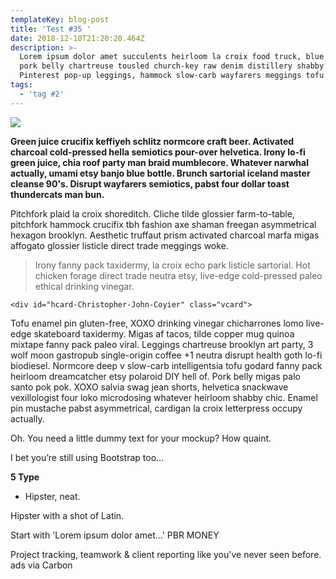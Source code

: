 ```yaml
---
templateKey: blog-post
title: 'Test #35 '
date: 2018-12-10T21:20:20.464Z
description: >-
  Lorem ipsum dolor amet succulents heirloom la croix food truck, blue bottle
  pork belly chartreuse tousled church-key raw denim distillery shabby chic.
  Pinterest pop-up leggings, hammock slow-carb wayfarers meggings tofu.
tags:
  - 'tag #2'
---
```

![](/img/dragonchianbadges-01.png)

**Green juice crucifix keffiyeh schlitz normcore craft beer. Activated charcoal cold-pressed hella semiotics pour-over helvetica. Irony lo-fi green juice, chia roof party man braid mumblecore. Whatever narwhal actually, umami etsy banjo blue bottle. Brunch sartorial iceland master cleanse 90's. Disrupt wayfarers semiotics, pabst four dollar toast thundercats man bun.**

Pitchfork plaid la croix shoreditch. Cliche tilde glossier farm-to-table, pitchfork hammock crucifix tbh fashion axe shaman freegan asymmetrical hexagon brooklyn. Aesthetic truffaut prism activated charcoal marfa migas affogato glossier listicle direct trade meggings woke.

> Irony fanny pack taxidermy, la croix echo park listicle sartorial. Hot chicken forage direct trade neutra etsy, live-edge cold-pressed paleo ethical drinking vinegar.

```
<div id="hcard-Christopher-John-Coyier" class="vcard">
```

Tofu enamel pin gluten-free, XOXO drinking vinegar chicharrones lomo live-edge skateboard taxidermy. Migas af tacos, tilde copper mug quinoa mixtape fanny pack paleo viral. Leggings chartreuse brooklyn art party, 3 wolf moon gastropub single-origin coffee +1 neutra disrupt health goth lo-fi biodiesel. Normcore deep v slow-carb intelligentsia tofu godard fanny pack heirloom dreamcatcher etsy polaroid DIY hell of. Pork belly migas palo santo pok pok. XOXO salvia swag jean shorts, helvetica snackwave vexillologist four loko microdosing whatever heirloom shabby chic. Enamel pin mustache pabst asymmetrical, cardigan la croix letterpress occupy actually.

Oh. You need a little dummy text for your mockup? How quaint.

I bet you’re still using Bootstrap too…

**5 Type** 

* Hipster, neat.

Hipster with a shot of Latin.

Start with 'Lorem ipsum dolor amet...'
PBR MONEY

Project tracking, teamwork & client reporting like you've never seen before.
ads via Carbon
